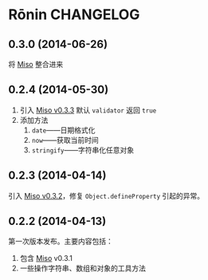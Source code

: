 # Rōnin CHANGELOG

## 0.3.0 (2014-06-26)

将 [Miso](https://github.com/ourai/miso) 整合进来

## 0.2.4 (2014-05-30)

1.  引入 [Miso v0.3.3](https://github.com/ourai/miso/tree/0.3.3)
    默认 `validator` 返回 `true`
2.  添加方法
    1.  `date`——日期格式化
    2.  `now`——获取当前时间
    3.  `stringify`——字符串化任意对象

## 0.2.3 (2014-04-14)

引入 [Miso v0.3.2](https://github.com/ourai/miso/tree/0.3.2)，修复 `Object.defineProperty` 引起的异常。

## 0.2.2 (2014-04-13)

第一次版本发布。主要内容包括：

1.  包含 [Miso](https://github.com/ourai/miso) v0.3.1
2.  一些操作字符串、数组和对象的工具方法
